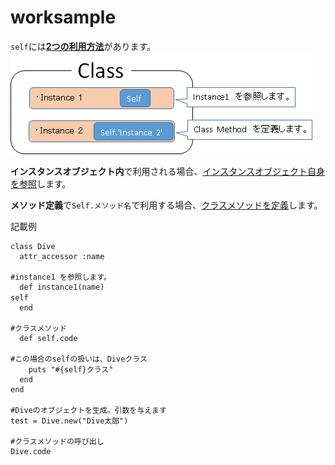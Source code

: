 # worksample
`self`には<u>**2つの利用方法**</u>があります。  
[![Selfの使い方](https://github.com/tk-sugiyama/worksample/raw/master/img/Self.png)](https://github.com/tk-sugiyama/worksample/blob/master/img/Self.png)

**インスタンスオブジェクト内**で利用される場合、<u>インスタンスオブジェクト自身を参照</u>します。

**メソッド定義**で`Self.メソッド名`で利用する場合、<u>クラスメソッドを定義</u>します。　　

記載例

```
class Dive
  attr_accessor :name

#instance1 を参照します。
  def instance1(name)
self　　
  end
  
#クラスメソッド
  def self.code
  
#この場合のselfの扱いは、Diveクラス
    puts "#{self}クラス"
  end
end

#Diveのオブジェクトを生成。引数を与えます
test = Dive.new("Dive太郎")

#クラスメソッドの呼び出し
Dive.code
```



